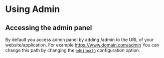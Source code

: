 # Using Admin

## Accessing the admin panel
By default you access admin panel by adding /admin to the URL of your website/application. For example https://www.domain.com/admin
You can change this path by changing the [`adminpath`](config.md#adminpath) configuration option.